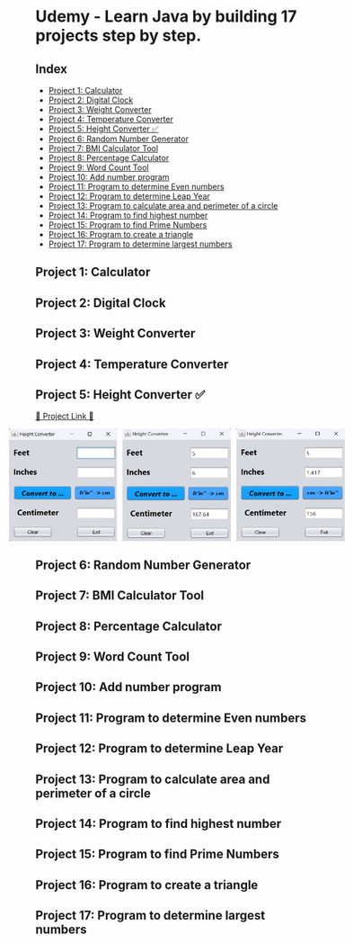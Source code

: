 <h1> Udemy - Learn Java by building 17 projects step by step. </h1>

<h2>Index</h2>

- [Project 1: Calculator](#project-1-calculator)
- [Project 2: Digital Clock](#project-2-digital-clock)
- [Project 3: Weight Converter](#project-3-weight-converter)
- [Project 4: Temperature Converter](#project-4-temperature-converter)
- [Project 5: Height Converter ✅](#project-5-height-converter-)
- [Project 6: Random Number Generator](#project-6-random-number-generator)
- [Project 7: BMI Calculator Tool](#project-7-bmi-calculator-tool)
- [Project 8: Percentage Calculator](#project-8-percentage-calculator)
- [Project 9: Word Count Tool](#project-9-word-count-tool)
- [Project 10: Add number  program](#project-10-add-number--program)
- [Project 11: Program to determine Even numbers](#project-11-program-to-determine-even-numbers)
- [Project 12: Program to determine Leap Year](#project-12-program-to-determine-leap-year)
- [Project 13: Program to calculate area  and perimeter of a circle](#project-13-program-to-calculate-area--and-perimeter-of-a-circle)
- [Project 14: Program to find highest number](#project-14-program-to-find-highest-number)
- [Project 15: Program to find Prime Numbers](#project-15-program-to-find-prime-numbers)
- [Project 16: Program to create a triangle](#project-16-program-to-create-a-triangle)
- [Project 17: Program to determine largest numbers](#project-17-program-to-determine-largest-numbers)


## Project 1: Calculator
## Project 2: Digital Clock
## Project 3: Weight Converter
## Project 4: Temperature Converter
## Project 5: Height Converter ✅

[🎯 Project Link 🎯](./HeightConversion/dist/HeightConversion.jar)

<div style="display:flex; justify-content: center; align-items: center; gap: 10px">
	<img src="./imgs/hc_1.png" height="200">
	<img src="./imgs/hc_2.png" height="200">
	<img src="./imgs/hc_3.png" height="200">
</div>

## Project 6: Random Number Generator
## Project 7: BMI Calculator Tool
## Project 8: Percentage Calculator
## Project 9: Word Count Tool
## Project 10: Add number  program
## Project 11: Program to determine Even numbers
## Project 12: Program to determine Leap Year
## Project 13: Program to calculate area  and perimeter of a circle
## Project 14: Program to find highest number
## Project 15: Program to find Prime Numbers
## Project 16: Program to create a triangle
## Project 17: Program to determine largest numbers
